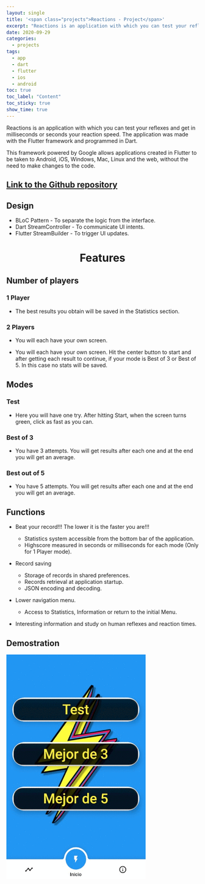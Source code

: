 ```yaml
---
layout: single
title: '<span class="projects">Reactions - Project</span>'
excerpt: "Reactions is an application with which you can test your reflexes and get in milliseconds or seconds your reaction speed. The application was made with the Flutter framework and programmed in Dart."
date: 2020-09-29
categories:
  - projects
tags:  
  - app
  - dart
  - flutter
  - ios
  - android
toc: true
toc_label: "Content"
toc_sticky: true
show_time: true
---
```


Reactions is an application with which you can test your reflexes and get in milliseconds or seconds your reaction speed. The application was made with the Flutter framework and programmed in Dart.

This framework powered by Google allows applications created in Flutter to be taken to Android, iOS, Windows, Mac, Linux and the web, without the need to make changes to the code.

## [Link to the Github repository](https://github.com/jmlgomez73/Reactions)

## Design

* BLoC Pattern - To separate the logic from the interface.
* Dart StreamController - To communicate UI intents.
* Flutter StreamBuilder - To trigger UI updates.


<h1 align="center">Features</h1>

## Number of players

### 1 Player

* The best results you obtain will be saved in the Statistics section.

### 2 Players

* You will each have your own screen.

* You will each have your own screen. Hit the center button to start and after getting each result to continue, if your mode is Best of 3 or Best of 5. In this case no stats will be saved.
  
## Modes

### Test

* Here you will have one try.
  After hitting Start, when the screen turns green, click as fast as you can.

### Best of 3

* You have 3 attempts.
  You will get results after each one and at the end you will get an average.
  
### Best out of 5

* You have 5 attempts.
  You will get results after each one and at the end you will get an average.

## Functions
  
* Beat your record!!! The lower it is the faster you are!!!
  * Statistics system accessible from the bottom bar of the application.
  * Highscore measured in seconds or milliseconds for each mode (Only for 1 Player mode).
    
* Record saving
  * Storage of records in shared preferences.
  * Records retrieval at application startup.
  * JSON encoding and decoding.

* Lower navigation menu.
  * Access to Statistics, Information or return to the initial Menu.
    
* Interesting information and study on human reflexes and reaction times.

## Demostration

<a href="/assets/images/project-reactions/1.gif">
    <img src="/assets/images/project-reactions/1.gif">
</a>